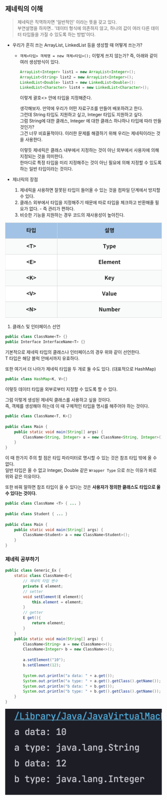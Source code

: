 ## 제네릭의 이해
> 제네릭은 직역하자면 '일반적인' 이라는 뜻을 갖고 있다.  
> 부연설명을 하자면.. '데이터 형식에 의존하지 않고, 하나의 값이 여러 다른 데이터 타입들을 가질 수 있도록 하는 방법'이다.  


* 우리가 흔히 쓰는 ArrayList, LinkedList 등을 생성할 때 어떻게 쓰는가?
  * `객체<타입> 객체명 = new 객체<타입>();` 이렇게 쓰지 않는가? 즉, 아래와 같이 여러 생성방식이 있다.
    ```java
    ArrayList<Integer> list1 = new ArrayList<Integer>();
    ArrayList<String> list2 = new ArrayList<Integer>();
    LinkedList<Double> list3 = new LinkedList<Double>():
    LinkedList<Character> list4 = new LinkedList<Character>();
    ```

    이렇게 괄호<> 안에 타입을 지정해준다.

    생각해보자. 만약에 우리가 어떤 자료구조를 만들어 배포하려고 한다.  
    그런데 String 타입도 지원하고 싶고, Integer 타입도 지원하고 싶다.  
    그럼 String에 대한 클래스, Integer 에 대한 클래스 하나하나 타입에 따라 만들 것인가?  
    그건 너무 비효율적이다. 이러한 문제를 해결하기 위해 우리는 제네릭이라는 것을 사용한다.

    이렇듯 제네릭은 클래스 내부에서 지정하는 것이 아닌 외부에서 사용자에 의해 지정되는 것을 의미한다.  
    한마디로 특정 타입을 미리 지정해주는 것이 아닌 필요에 의해 지정할 수 있도록 하는 일반 타입이라는 것이다.  


* 제너릭의 장점
    1. 제네릭을 사용하면 잘못된 타입이 들어올 수 있는 것을 컴파일 단계에서 방지할 수 있다.
    2. 클래스 외부에서 타입을 지정해주기 때문에 따로 타입을 체크하고 반환해줄 필요가 없다. - 즉 관리가 편하다.
    3. 비슷한 기능을 지원하는 경우 코드의 재사용성이 높아진다.

<img src="../../img/generic-type.png" width="650px">

1. 클래스 및 인터페이스 선언
```java
public class ClassName<T> {}
public Interface InterfaceName<T> {}
```

기본적으로 제네릭 타입의 클래스나 인터페이스의 경우 위와 같이 선언한다.  
T 타입은 해당 블럭 안에서까지 유효하다.  

또한 여기서 더 나아가 제네릭 타입을 두 개로 둘 수도 있다. (대표적으로 HashMap)

```java
public class HashMap<K, V>{}
```

이렇듯 데이터 타입을 외부로부터 지정할 수 있도록 할 수 있다.

그럼 이렇게 생성된 제네릭 클래스를 사용하고 싶을 것이다.  
즉, 객체를 생성해야 하는데 이 때 구체적인 타입을 명시를 해주어야 하는 것이다.  

```java
public class ClassName<T, K>{}

public class Main {
	public static void main(String[] args) {
		ClassName<String, Integer> a = new ClassName<String, Integer>();
	}
}
```

이 때 한가지 주의 할 점은 타입 파라미터로 명시할 수 있는 것은 참조 타입 밖에 올 수 없다.  
일반 타입은 올 수 없고 Integer, Double 같은 `Wrapper Type` 으로 쓰는 이유가 바로 위와 같은 이유이다.  

또한 바꿔 말하면 참조 타입이 올 수 있다는 것은 **사용자가 정의한 클래스도 타입으로 올 수 있다는 것이다.**  

```java
public class ClassName <T> { ... }
 
public class Student { ... }
 
public class Main {
	public static void main(String[] args) {
		ClassName<Student> a = new ClassName<Student>();
	}
}
```

### 제네릭 공부하기
```java
public class Generic_Ex {
    static class ClassName<E>{
        // 제네릭 타입 변수
        private E element;
        // setter
        void setElement(E element){
            this.element = element;
        }
        // getter
        E get(){
            return element;
        }
    }
    public static void main(String[] args) {
        ClassName<String> a = new ClassName<>();
        ClassName<Integer> b = new ClassName<>();

        a.setElement("10");
        b.setElement(12);

        System.out.println("a data: " + a.get());
        System.out.println("a type: " + a.get().getClass().getName());
        System.out.println("b data: " + b.get());
        System.out.println("b type: " + b.get().getClass().getName());
    }
}
```

<img src="../../img/generic-console.png" width="600px">